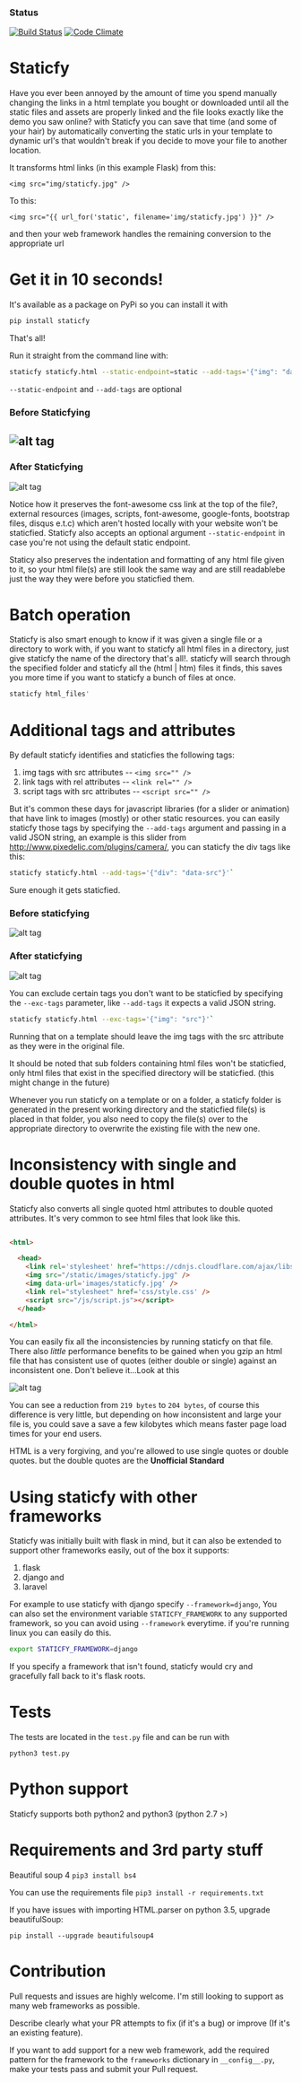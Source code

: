 ### Status
[![Build Status](https://travis-ci.org/danidee10/Staticfy.svg?branch=master)](https://travis-ci.org/danidee10/Staticfy) [![Code Climate](https://codeclimate.com/github/danidee10/Staticfy/badges/gpa.svg)](https://codeclimate.com/github/danidee10/Staticfy)

# Staticfy
Have you ever been annoyed by the amount of time you spend manually changing the links in a html template you bought or downloaded until all the static files and assets are properly linked and the file looks exactly like the demo you saw online?
with Staticfy you can save that time (and some of your hair) by automatically converting the static urls in your template to dynamic url's that wouldn't break if you decide to move your file to another location.

It transforms html links (in this example Flask) from this:

`<img src="img/staticfy.jpg" />`

To this:

`<img src="{{ url_for('static', filename='img/staticfy.jpg') }}" />`

and then your web framework handles the remaining conversion to the appropriate url

# Get it in 10 seconds!
It's available as a package on PyPi so you can install it with

```bash
pip install staticfy
```
That's all!

Run it straight from the command line with:
```bash
staticfy staticfy.html --static-endpoint=static --add-tags='{"img": "data-url"}'`
```

 `--static-endpoint` and `--add-tags` are optional

### Before Staticfying
![alt tag](assets/before.png)
---------------------------------------------------------------------------------------------------------------------------------
### After Staticfying
![alt tag](assets/after.png)

Notice how it preserves the font-awesome css link at the top of the file?, external resources (images, scripts, font-awesome, google-fonts, bootstrap files, disqus e.t.c) which aren't hosted locally with your website won't be staticfied. Staticfy also accepts an optional argument `--static-endpoint` in case you're not using the default static endpoint.

Staticy also preserves the indentation and formatting of any html file given to it, so your html file(s) are still look the same way and are still readablebe just the way they were before you staticfied them.

# Batch operation
Staticfy is also smart enough to know if it was given a single file or a directory to work with, if you want to staticfy all html files in a directory, just give staticfy the name of the directory that's all!.
staticfy will search through the specified folder and staticfy all the (html | htm) files it finds, this saves you more time if you want to staticfy a bunch of files at once.

```bash
staticfy html_files'
```

# Additional tags and attributes
By default staticfy identifies and staticfies the following tags:
 1. img tags with src attributes -- `<img src="" />`
 2. link tags with rel attributes -- `<link rel="" />`
 3. script tags with src attributes -- `<script src="" />`

But it's common these days for javascript libraries (for a slider or animation) that have link to images (mostly) or other static resources. you can easily staticfy those tags by specifying the `--add-tags` argument and passing in a valid JSON string, an example is this slider from http://www.pixedelic.com/plugins/camera/, you can staticfy the div tags like this:

```bash
staticfy staticfy.html --add-tags='{"div": "data-src"}'`
```

Sure enough it gets staticfied.

### Before staticfying
![alt tag](assets/before_add_tag.png)

### After staticfying
![alt tag](assets/after_add_tag.png)

You can exclude certain tags you don't want to be staticfied by specifying the `--exc-tags` parameter, like `--add-tags` it expects a valid JSON string.

```bash
staticfy staticfy.html --exc-tags='{"img": "src"}'`
```
Running that on a template should leave the img tags with the src attribute as they were in the original file.

It should be noted that sub folders containing html files won't be staticfied, only html files that exist in the specified directory will be staticfied. (this might change in the future)

Whenever you run staticfy on a template or on a folder, a staticfy folder is generated in the present working directory and the staticfied file(s) is placed in that folder, you also need to copy the file(s) over to the appropriate directory to overwrite the existing file with the new one.

# Inconsistency with single and double quotes in html
Staticfy also converts all single quoted html attributes to double quoted attributes. It's very common to see html files that look like this.

``` html

<html>

  <head>
    <link rel='stylesheet' href="https://cdnjs.cloudflare.com/ajax/libs/font-awesome/4.6.3/css/font-awesome.css" />
    <img src="/static/images/staticfy.jpg" />
    <img data-url='images/staticfy.jpg' />
    <link rel="stylesheet" href='css/style.css' />
    <script src="/js/script.js"></script>
  </head>

</html>
```
You can easily fix all the inconsistencies by running staticfy on that file. There also *little* performance benefits to be gained when you gzip an html file that has consistent use of quotes (either double or single) against an inconsistent one. Don't believe it...Look at this

![alt tag](assets/staticfy.gif)

You can see a reduction from `219 bytes` to `204 bytes`, of course this difference is very little, but depending on how inconsistent and large your file is, you could save a save a few kilobytes which means faster page load times for your end users.

HTML is a very forgiving, and you're allowed to use single quotes or double quotes. but the double quotes are the **Unofficial Standard**

# Using staticfy with other frameworks
Staticfy was initially built with flask in mind, but it can also be extended to support other frameworks easily, out of the box it supports:
 1. flask
 2. django and
 3. laravel

For example to use staticfy with django specify `--framework=django`,
You can also set the environment variable `STATICFY_FRAMEWORK` to any supported framework, so you can avoid using `--framework` everytime. if you're running linux you can easily do this.

```bash
export STATICFY_FRAMEWORK=django
```

If you specify a framework that isn't found, staticfy would cry and gracefully fall back to it's flask roots.

# Tests
The tests are located in the `test.py` file and can be run with

`python3 test.py`

# Python support
Staticfy supports both python2 and python3
(python 2.7 >)

# Requirements and 3rd party stuff
Beautiful soup 4
`pip3 install bs4`

You can use the requirements file `pip3 install -r requirements.txt`

If you have issues with importing HTML.parser on python 3.5, upgrade beautifulSoup:

`pip install --upgrade beautifulsoup4`

# Contribution
Pull requests and issues are highly welcome. I'm still looking to support as many web frameworks as possible.

Describe clearly what your PR attempts to fix (if it's a bug) or improve (If it's an existing feature).

If you want to add support for a new web framework, add the required pattern for the framework to the `frameworks` dictionary in `__config__.py`, make your tests pass and submit your Pull request.
